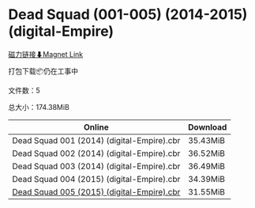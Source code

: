 # Dead Squad (001-005) (2014-2015) (digital-Empire)

[磁力链接⬇Magnet Link](magnet:?xt=urn:btih:192a214e01ac900497bf6643f613a641d789c661&dn=Dead%20Squad%20%28001-005%29%20%282014-2015%29%20%28digital-Empire%29)

打包下载📦仍在工事中

文件数：5

总大小：174.38MiB

Online | Download
--- | ---
Dead Squad 001 (2014) (digital-Empire).cbr | 35.43MiB
Dead Squad 002 (2014) (digital-Empire).cbr | 36.52MiB
Dead Squad 003 (2014) (digital-Empire).cbr | 36.49MiB
Dead Squad 004 (2015) (digital-Empire).cbr | 34.39MiB
[Dead Squad 005 (2015) (digital-Empire).cbr](https://github.com/alicewish/markdown/blob/master/comic/Dead-Squad-005-2015-digital-Empire-cbr.md) | 31.55MiB